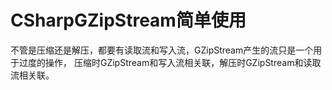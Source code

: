 # CSharpGZipStream简单使用
不管是压缩还是解压，都要有读取流和写入流，GZipStream产生的流只是一个用于过度的操作，
压缩时GZipStream和写入流相关联，解压时GZipStream和读取流相关联。
